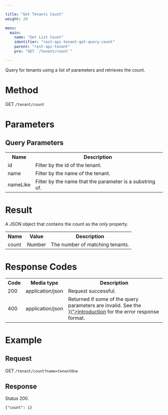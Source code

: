 ```yaml
---

title: "Get Tenants Count"
weight: 20

menu:
  main:
    name: "Get List Count"
    identifier: "rest-api-tenant-get-query-count"
    parent: "rest-api-tenant"
    pre: "GET `/tenant/count`"

---
```



Query for tenants using a list of parameters and retrieves the count.

# Method

GET `/tenant/count`


# Parameters

## Query Parameters

<table class="table table-striped">
  <tr>
    <th>Name</th>
    <th>Description</th>
  </tr>
  <tr>
    <td>id</td>
    <td>Filter by the id of the tenant.</td>
  </tr>
  <tr>
    <td>name</td>
    <td>Filter by the name of the tenant.</td>
  </tr>
  <tr>
    <td>nameLike</td>
    <td>Filter by the name that the parameter is a substring of.</td>
  </tr>  
</table>


# Result

A JSON object that contains the count as the only property.

<table class="table table-striped">
  <tr>
    <th>Name</th>
    <th>Value</th>
    <th>Description</th>
  </tr>
  <tr>
    <td>count</td>
    <td>Number</td>
    <td>The number of matching tenants.</td>
  </tr>
</table>


# Response Codes

<table class="table table-striped">
  <tr>
    <th>Code</th>
    <th>Media type</th>
    <th>Description</th>
  </tr>
  <tr>
    <td>200</td>
    <td>application/json</td>
    <td>Request successful.</td>
  </tr>
  <tr>
    <td>400</td>
    <td>application/json</td>
    <td>Returned if some of the query parameters are invalid. See the <a href="{{< relref "reference/rest/overview/index.md#error-handling" >}}">Introduction</a> for the error response format.</td>
  </tr>
</table>


# Example

## Request

GET `/tenant/count?name=tenantOne`

## Response

Status 200.

    {"count": 1}
